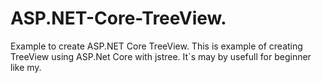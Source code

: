 # ASP.NET-Core-TreeView.
Example to create ASP.NET Core TreeView.
This is example of creating TreeView using ASP.Net Core with jstree.
It`s may by usefull for beginner like my.

